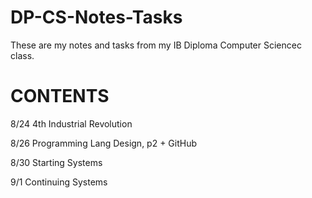 # DP-CS-Notes-Tasks
These are my notes and tasks from my IB Diploma Computer Sciencec class.
# CONTENTS 
8/24 4th Industrial Revolution



8/26 Programming Lang Design, p2 + GitHub




8/30 Starting Systems




9/1 Continuing Systems




